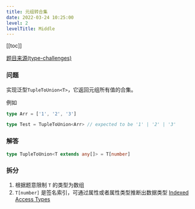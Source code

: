 ```yaml
---
title: 元组转合集 
date: 2022-03-24 10:25:00
level: 2
levelTitle: Middle
---
```


[[toc]]

[题目来源(type-challenges)](https://github.com/type-challenges/type-challenges/blob/master/questions/10-medium-tuple-to-union/README.zh-CN.md)
### 问题
实现泛型`TupleToUnion<T>`，它返回元组所有值的合集。

例如

```ts
type Arr = ['1', '2', '3']

type Test = TupleToUnion<Arr> // expected to be '1' | '2' | '3'
```

### 解答

```typescript
type TupleToUnion<T extends any[]> = T[number]
```

### 拆分
1. 根据题意限制 `T` 的类型为数组
2. `T[number]` 是签名索引，可通过属性或者属性类型推断出数据类型
[Indexed Access Types](https://www.typescriptlang.org/docs/handbook/2/indexed-access-types.html)
